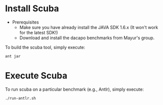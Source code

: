 # Install Scuba

* Prerequisites
    * Make sure you have already install the JAVA SDK 1.6.x (It won't work for the latest SDK!)
    * Download and install the dacapo benchmarks from Mayur's group.
    
To build the scuba tool, simply execute:
```
ant jar
```

# Execute Scuba

To run scuba on a particular benchmark (e.g., Antlr), simply execute:
```
./run-antlr.sh
```
    
